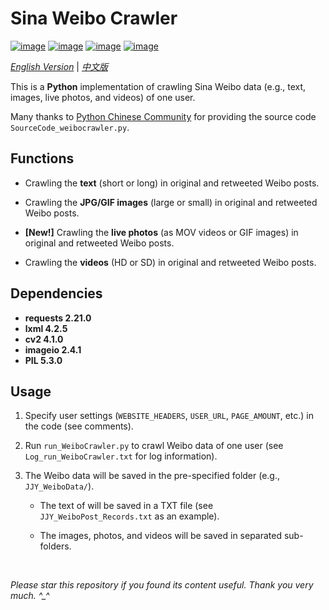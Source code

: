 # Sina Weibo Crawler

[![image](https://img.shields.io/badge/license-MIT-green.svg)](https://github.com/HeZhang1994/weibo-crawler/blob/master/LICENSE)
[![image](https://img.shields.io/badge/python-3.7-blue.svg)]()
[![image](https://img.shields.io/badge/status-stable-brightgreen.svg)]()
[![image](https://img.shields.io/badge/build-passing-brightgreen.svg)]()

[*English Version*](https://github.com/HeZhang1994/weibo-crawler/blob/master/README.md) | [*中文版*](https://github.com/HeZhang1994/weibo-crawler/blob/master/README-cn.md)

This is a **Python** implementation of crawling Sina Weibo data (e.g., text, images, live photos, and videos) of one user.

Many thanks to [Python Chinese Community](https://blog.csdn.net/BF02jgtRS00XKtCx/article/details/79547627) for providing the source code `SourceCode_weibocrawler.py`.

## Functions

- Crawling the **text** (short or long) in original and retweeted Weibo posts.

- Crawling the **JPG/GIF images** (large or small) in original and retweeted Weibo posts.

- **[New!]** Crawling the **live photos** (as MOV videos or GIF images) in original and retweeted Weibo posts.

- Crawling the **videos** (HD or SD) in original and retweeted Weibo posts.

## Dependencies

* __requests 2.21.0__
* __lxml 4.2.5__
* __cv2 4.1.0__
* __imageio 2.4.1__
* __PIL 5.3.0__

## Usage

1. Specify user settings (`WEBSITE_HEADERS`, `USER_URL`, `PAGE_AMOUNT`, etc.) in the code (see comments).

2. Run `run_WeiboCrawler.py` to crawl Weibo data of one user (see `Log_run_WeiboCrawler.txt` for log information).

3. The Weibo data will be saved in the pre-specified folder (e.g., `JJY_WeiboData/`).

    - The text of will be saved in a TXT file (see `JJY_WeiboPost_Records.txt` as an example).

    - The images, photos, and videos will be saved in separated sub-folders.

<br>

<i>Please star this repository if you found its content useful. Thank you very much. ^_^</i>
